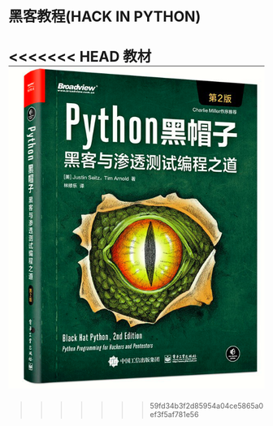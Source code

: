# 黑客教程(HACK IN PYTHON)
<<<<<<< HEAD
教材
![HACK IN PYTHON](python黑客教程.png)
=======
>>>>>>> 59fd34b3f2d85954a04ce5865a0ef3f5af781e56
